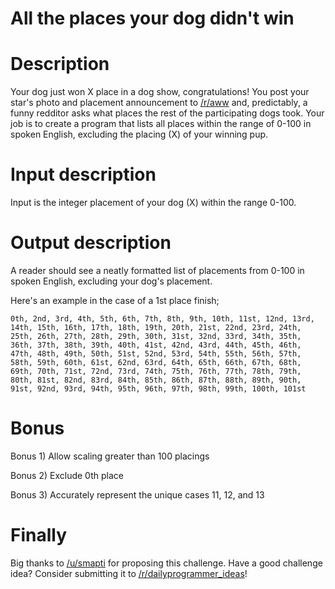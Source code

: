 # All the places your dog didn't win
<div class="md"><h1><strong>Description</strong></h1>
<p>Your dog just won X place in a dog show, congratulations! You post your star's photo and placement announcement to <a href="/r/aww">/r/aww</a> and, predictably, a funny redditor asks what places the rest of the participating dogs took. Your job is to create a program that lists all places within the range of 0-100 in spoken English, excluding the placing (X) of your winning pup. </p>
<h1><strong>Input description</strong></h1>
<p>Input is the integer placement of your dog (X) within the range 0-100.</p>
<h1><strong>Output description</strong></h1>
<p>A reader should see a neatly formatted list of placements from 0-100 in spoken English, excluding your dog's placement. </p>
<p>Here's an example in the case of a 1st place finish; </p>
<pre><code>0th, 2nd, 3rd, 4th, 5th, 6th, 7th, 8th, 9th, 10th, 11st, 12nd, 13rd, 14th, 15th, 16th, 17th, 18th, 19th, 20th, 21st, 22nd, 23rd, 24th, 25th, 26th, 27th, 28th, 29th, 30th, 31st, 32nd, 33rd, 34th, 35th, 36th, 37th, 38th, 39th, 40th, 41st, 42nd, 43rd, 44th, 45th, 46th, 47th, 48th, 49th, 50th, 51st, 52nd, 53rd, 54th, 55th, 56th, 57th, 58th, 59th, 60th, 61st, 62nd, 63rd, 64th, 65th, 66th, 67th, 68th, 69th, 70th, 71st, 72nd, 73rd, 74th, 75th, 76th, 77th, 78th, 79th, 80th, 81st, 82nd, 83rd, 84th, 85th, 86th, 87th, 88th, 89th, 90th, 91st, 92nd, 93rd, 94th, 95th, 96th, 97th, 98th, 99th, 100th, 101st
</code></pre>
<h1><strong>Bonus</strong></h1>
<p>Bonus 1) Allow scaling greater than 100 placings</p>
<p>Bonus 2) Exclude 0th place</p>
<p>Bonus 3) Accurately represent the unique cases 11, 12, and 13</p>
<h1>Finally</h1>
<p>Big thanks to <a href="/u/smapti">/u/smapti</a> for proposing this challenge. Have a good challenge idea? Consider submitting it to <a href="/r/dailyprogrammer_ideas">/r/dailyprogrammer_ideas</a>!</p>
</div>
